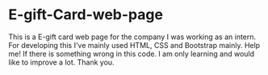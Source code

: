 # E-gift-Card-web-page
This is a E-gift card web page for the company I was working as an intern. 
For developing this I've mainly used HTML, CSS and Bootstrap mainly.
Help me! If there is something wrong in this code. I am only learning and would like to improve a lot.
Thank you.

